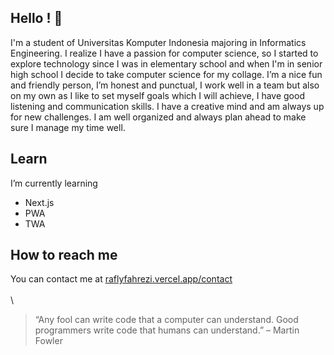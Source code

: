## Hello ! 👋

I'm a student of Universitas Komputer Indonesia majoring in Informatics Engineering. I realize I have a passion for computer science, so I started to explore technology since I was in elementary school and when I'm in senior high school I decide to take computer science for my collage. I’m a nice fun and friendly person, I’m honest and punctual, I work well in a team but also on my own as I like to set myself goals which I will achieve, I have good listening and communication skills. I have a creative mind and am always up for new challenges. I am well organized and always plan ahead to make sure I manage my time well.

## Learn

I’m currently learning
   * Next.js
   * PWA
   * TWA

## How to reach me

You can contact me at [raflyfahrezi.vercel.app/contact](https://raflyfahrezi.vercel.app/contact)
\
\
\
> “Any fool can write code that a computer can understand. Good programmers write code that humans can understand.” – Martin Fowler

<!--
**raflyfahrezi/raflyfahrezi** is a ✨ _special_ ✨ repository because its `README.md` (this file) appears on your GitHub profile.

Here are some ideas to get you started:

- Hi there 👋 
- 🔭 I’m currently working on ...
- 🌱 I’m currently learning ...
- 👯 I’m looking to collaborate on ...
- 🤔 I’m looking for help with ...
- 💬 Ask me about ...
- 📫 How to reach me: ...
- 😄 Pronouns: ...
- ⚡ Fun fact: ...
-->
